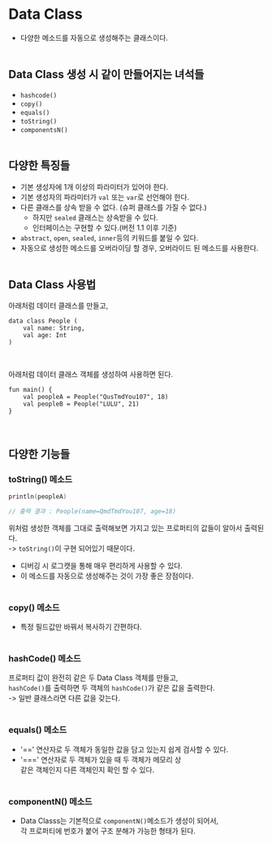 # Data Class

- 다양한 메소드를 자동으로 생성해주는 클래스이다.<br><br>

## Data Class 생성 시 같이 만들어지는 녀석들

- `hashcode()`
- `copy()`
- `equals()`
- `toString()`
- `componentsN()`
  <br><br>

## 다양한 특징들

- 기본 생성자에 1개 이상의 파라미터가 있어야 한다.
- 기본 생성자의 파라미터가 `val` 또는 `var`로 선언해야 한다.
- 다른 클래스를 상속 받을 수 없다. (슈퍼 클래스를 가질 수 없다.) <br>
  - 하지만 `sealed` 클래스는 상속받을 수 있다.<br>
  - 인터페이스는 구현할 수 있다.(버전 1.1 이후 기준)
- `abstract`, `open`, `sealed`, `inner`등의 키워드를 붙일 수 있다.
- 자동으로 생성한 메소드를 오버라이딩 할 경우, 오버라이드 된 메소드를 사용한다.<br><br>

## Data Class 사용법

아래처럼 데이터 클래스를 만들고,

```Kotiln
data class People (
    val name: String,
    val age: Int
)
```

<br>

아래처럼 데이터 클래스 객체를 생성하여 사용하면 된다.

```Kotiln
fun main() {
    val peopleA = People("QusTmdYou107", 18)
    val peopleB = People("LULU", 21)
}
```

<br>

## 다양한 기능들

### toString() 메소드

```Kotlin
println(peopleA)

// 출력 결과 : People(name=QmdTmdYou107, age=18)
```

위처럼 생성한 객체를 그대로 출력해보면 가지고 있는 프로퍼티의 값들이 알아서 출력된다. <br>
-> `toString()`이 구현 되어있기 때문이다.

- 디버깅 시 로그캣을 통해 매우 편리하게 사용할 수 있다.
- 이 메소드를 자동으로 생성해주는 것이 가장 좋은 장점이다. <br><br>

### copy() 메소드

- 특정 필드값만 바꿔서 복사하기 간편하다.
  <br><br>

### hashCode() 메소드

프로퍼티 값이 완전히 같은 두 Data Class 객체를 만들고,<br> `hashCode()`를 출력하면 두 객체의 `hashCode()`가 같은 값을 출력한다. <br> -> 일반 클래스라면 다른 값을 갖는다. <br><br>

### equals() 메소드

- '==' 연산자로 두 객체가 동일한 값을 담고 있는지 쉽게 검사할 수 있다.
- '===' 연산자로 두 객체가 있을 때 두 객체가 메모리 상 <br>같은 객체인지 다른 객체인지 확인 할 수 있다.
  <br><br>

### componentN() 메소드

- Data Classs는 기본적으로 `componentN()`메소드가 생성이 되어서, <br>각 프로퍼티에 번호가 붙어 구조 분해가 가능한 형태가 된다.
